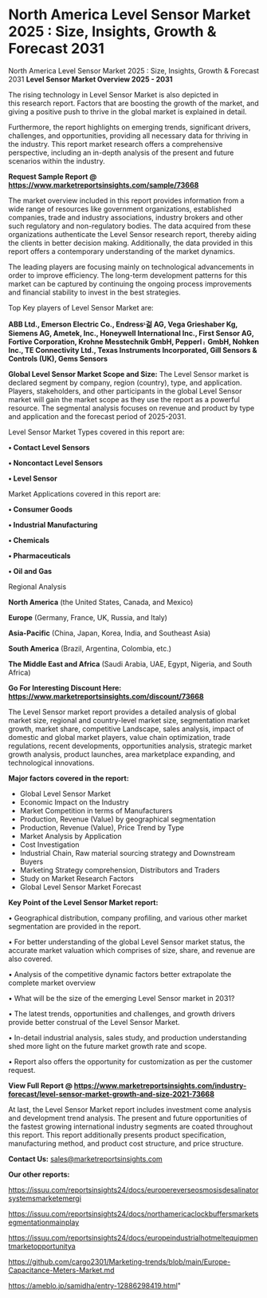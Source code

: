 # North America Level Sensor Market 2025 : Size, Insights, Growth & Forecast 2031
North America Level Sensor Market 2025 : Size, Insights, Growth & Forecast 2031
<Strong> Level Sensor Market Overview 2025 - 2031</strong>

The rising technology in Level Sensor Market is also depicted in this research report. Factors that are boosting the growth of the market, and giving a positive push to thrive in the global market is explained in detail.

Furthermore, the report highlights on emerging trends, significant drivers, challenges, and opportunities, providing all necessary data for thriving in the industry. This report market research offers a comprehensive perspective, including an in-depth analysis of the present and future scenarios within the industry.

<strong>Request Sample Report @ <a href=https://www.marketreportsinsights.com/sample/73668>https://www.marketreportsinsights.com/sample/73668</a></strong>

The market overview included in this report provides information from a wide range of resources like government organizations, established companies, trade and industry associations, industry brokers and other such regulatory and non-regulatory bodies. The data acquired from these organizations authenticate the Level Sensor research report, thereby aiding the clients in better decision making. Additionally, the data provided in this report offers a contemporary understanding of the market dynamics.

The leading players are focusing mainly on technological advancements in order to improve efficiency. The long-term development patterns for this market can be captured by continuing the ongoing process improvements and financial stability to invest in the best strategies.

Top Key players of Level Sensor Market are:

<strong>ABB Ltd., Emerson Electric Co., Endressᶫ걺 AG, Vega Grieshaber Kg, Siemens AG, Ametek, Inc., Honeywell International Inc., First Sensor AG, Fortive Corporation, Krohne Messtechnik GmbH, Pepperlᛧ GmbH, Nohken Inc., TE Connectivity Ltd., Texas Instruments Incorporated, Gill Sensors & Controls (UK), Gems Sensors</strong>

<strong><b>Global Level Sensor Market Scope and Size:</b></strong>
The Level Sensor market is declared segment by company, region (country), type, and application. Players, stakeholders, and other participants in the global Level Sensor market will gain the market scope as they use the report as a powerful resource. The segmental analysis focuses on revenue and product by type and application and the forecast period of 2025-2031.

Level Sensor Market Types covered in this report are:

<strong>• Contact Level Sensors

• Noncontact Level Sensors

• Level Sensor</strong>

Market Applications covered in this report are:

<strong>• Consumer Goods

• Industrial Manufacturing

• Chemicals

• Pharmaceuticals

• Oil and Gas</strong> 

Regional Analysis

<strong>North America</strong> (the United States, Canada, and Mexico)

<strong>Europe</strong> (Germany, France, UK, Russia, and Italy)

<strong>Asia-Pacific</strong> (China, Japan, Korea, India, and Southeast Asia)

<strong>South America</strong> (Brazil, Argentina, Colombia, etc.)

<strong>The Middle East and Africa</strong> (Saudi Arabia, UAE, Egypt, Nigeria, and South Africa)

<strong>Go For Interesting Discount Here: <a href=https://www.marketreportsinsights.com/discount/73668>https://www.marketreportsinsights.com/discount/73668</a></strong>

The Level Sensor market report provides a detailed analysis of global market size, regional and country-level market size, segmentation market growth, market share, competitive Landscape, sales analysis, impact of domestic and global market players, value chain optimization, trade regulations, recent developments, opportunities analysis, strategic market growth analysis, product launches, area marketplace expanding, and technological innovations.

<strong><b>Major factors covered in the report:</b></strong>
<ul>
  <li>Global Level Sensor Market </li>
  <li>Economic Impact on the Industry</li>
  <li>Market Competition in terms of Manufacturers</li>
  <li>Production, Revenue (Value) by geographical segmentation</li>
  <li>Production, Revenue (Value), Price Trend by Type</li>
  <li>Market Analysis by Application</li>
  <li>Cost Investigation</li>
  <li>Industrial Chain, Raw material sourcing strategy and Downstream Buyers</li>
  <li>Marketing Strategy comprehension, Distributors and Traders</li>
  <li>Study on Market Research Factors</li>
  <li>Global Level Sensor Market Forecast</li>
</ul>

<strong><b>Key Point of the Level Sensor Market report:</b></strong>

• Geographical distribution, company profiling, and various other market segmentation are provided in the report.

• For better understanding of the global Level Sensor market status, the accurate market valuation which comprises of size, share, and revenue are also covered.

• Analysis of the competitive dynamic factors better extrapolate the complete market overview

• What will be the size of the emerging Level Sensor market in 2031?

• The latest trends, opportunities and challenges, and growth drivers provide better construal of the Level Sensor Market.

• In-detail industrial analysis, sales study, and production understanding shed more light on the future market growth rate and scope.

• Report also offers the opportunity for customization as per the customer request.

<strong><b>View Full Report @ <a href=https://www.marketreportsinsights.com/industry-forecast/level-sensor-market-growth-and-size-2021-73668>https://www.marketreportsinsights.com/industry-forecast/level-sensor-market-growth-and-size-2021-73668</a></b></strong>


At last, the Level Sensor Market report includes investment come analysis and development trend analysis. The present and future opportunities of the fastest growing international industry segments are coated throughout this report. This report additionally presents product specification, manufacturing method, and product cost structure, and price structure.

<strong>Contact Us:</strong>
sales@marketreportsinsights.com

<strong>Our other reports:</strong>

<a href=https://issuu.com/reportsinsights24/docs/europereverseosmosisdesalinatorsystemsmarketemergi>https://issuu.com/reportsinsights24/docs/europereverseosmosisdesalinatorsystemsmarketemergi</a>

<a href=https://issuu.com/reportsinsights24/docs/northamericaclockbuffersmarketsegmentationmainplay>https://issuu.com/reportsinsights24/docs/northamericaclockbuffersmarketsegmentationmainplay</a>

<a href=https://issuu.com/reportsinsights24/docs/europeindustrialhotmeltequipmentmarketopportunitya>https://issuu.com/reportsinsights24/docs/europeindustrialhotmeltequipmentmarketopportunitya</a>

<a href=https://github.com/cargo2301/Marketing-trends/blob/main/Europe-Capacitance-Meters-Market.md>https://github.com/cargo2301/Marketing-trends/blob/main/Europe-Capacitance-Meters-Market.md</a>

<a href=https://ameblo.jp/samidha/entry-12886298419.html>https://ameblo.jp/samidha/entry-12886298419.html</a>"
